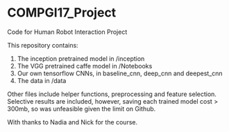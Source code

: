 # COMPGI17_Project
Code for Human Robot Interaction Project

This repository contains:

1. The inception pretrained model in /inception
2. The VGG pretrained caffe model in /Notebooks
3. Our own tensorflow CNNs, in baseline_cnn, deep_cnn and deepest_cnn
4. The data in /data

Other files include helper functions, preprocessing and feature selection.
Selective results are included, however, saving each trained model cost > 300mb, so was unfeasible given the limit on Github.

With thanks to Nadia and Nick for the course.
